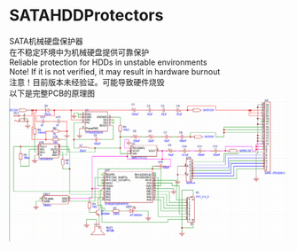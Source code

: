 # SATAHDDProtectors
SATA机械硬盘保护器  
在不稳定环境中为机械硬盘提供可靠保护  
Reliable protection for HDDs in unstable environments  
Note! If it is not verified, it may result in hardware burnout  
注意！目前版本未经验证。可能导致硬件烧毁  
以下是完整PCB的原理图  
![](https://github.com/Sptanmok/SATAHDDProtectors/blob/main/Showcase_folders/%E5%8E%9F%E7%90%86%E5%9B%BE.png)
